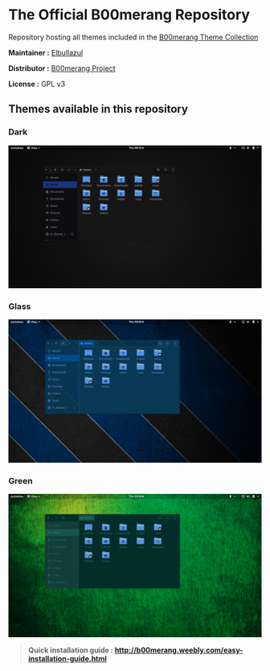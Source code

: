 # The Official B00merang Repository

Repository hosting all themes included in the [B00merang Theme Collection](http://b00merang.weebly.com/b00merang-collection.html)

**Maintainer :** [Elbullazul](https://github.com/elbullazul)

**Distributor :** [B00merang Project](https://github.com/B00merang-Project)

**License :** GPL v3

## Themes available in this repository

### Dark

![dark](https://github.com/B00merang-Project/gallery/raw/master/B00merang%20Dark%20(1).png)

### Glass

![glass](https://github.com/B00merang-Project/gallery/raw/master/B00merang%20Glass%20(1).png)

### Green

![green](https://github.com/B00merang-Project/gallery/raw/master/B00merang%20Green%20(1).png)

> **Quick installation guide : http://b00merang.weebly.com/easy-installation-guide.html**
